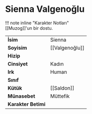 # Sienna Valgenoğlu  
  
  
!!! note inline "Karakter Notları"  
	[[Muzog]]'un bir dostu.  
  
  
<table><tr><td><b>İsim</b></td><td>Sienna</td></tr>  
<tr><td><b>Soyisim</b></td><td>[[Valgenoğlu]]</td></tr>  
<tr><td><b>Hizip</b></td><td></td></tr>  
<tr><td><b>Cinsiyet</b></td><td>Kadın</td></tr>  
<tr><td><b>Irk</b></td><td>Human</td></tr>  
<tr><td><b>Sınıf</b></td><td></td></tr>  
<tr><td><b>Kütük</b></td><td>[[Saldon]]</td></tr>  
<tr><td><b>Münasebet</b></td><td>Müttefik</td></tr>  
<tr><td><b>Karakter Betimi</b></td><td></td></tr>  
</table>
